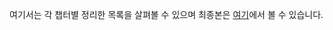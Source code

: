 여기서는 각 챕터별 정리한 목록을 살펴볼 수 있으며 최종본은 [여기](https://docs.google.com/document/d/1_ngvp8yUhW9BiN_Mzyrh25kINejR4aoOOiRRw1nf6EY/edit?usp=sharing)에서 볼 수 있습니다.
